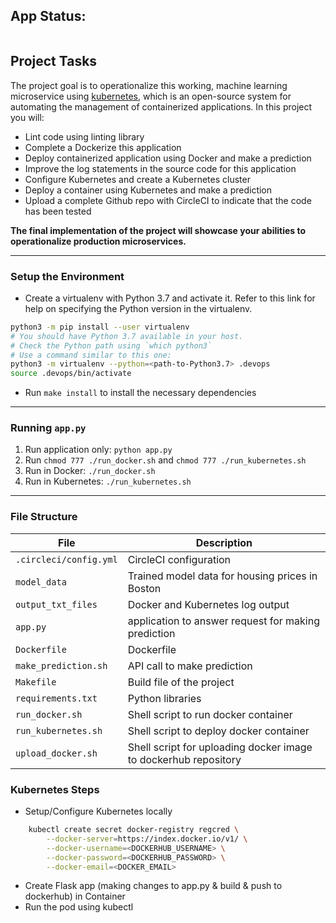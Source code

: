 ## App Status:
[![<CircleCI>](https://circleci.com/gh/Russ0506/udacity-p-4.svg?style=svg)](https://https://github.com/Russ0506/udacity-p-4)

## Project Tasks

The project goal is to operationalize this working, machine learning microservice using [kubernetes](https://kubernetes.io/), which is an open-source system for automating the management of containerized applications. In this project you will:
* Lint code using linting library
* Complete a Dockerize this application
* Deploy containerized application using Docker and make a prediction
* Improve the log statements in the source code for this application
* Configure Kubernetes and create a Kubernetes cluster
* Deploy a container using Kubernetes and make a prediction
* Upload a complete Github repo with CircleCI to indicate that the code has been tested

**The final implementation of the project will showcase your abilities to operationalize production microservices.**

---

### Setup the Environment

* Create a virtualenv with Python 3.7 and activate it. Refer to this link for help on specifying the Python version in the virtualenv.
```bash
python3 -m pip install --user virtualenv
# You should have Python 3.7 available in your host.
# Check the Python path using `which python3`
# Use a command similar to this one:
python3 -m virtualenv --python=<path-to-Python3.7> .devops
source .devops/bin/activate
```
* Run `make install` to install the necessary dependencies

---
### Running `app.py`

1. Run application only:  `python app.py`
2. Run `chmod 777 ./run_docker.sh` and `chmod 777 ./run_kubernetes.sh`
3. Run in Docker:  `./run_docker.sh`
4. Run in Kubernetes:  `./run_kubernetes.sh`
---
### File Structure
| File | Description |
| ---- | ----------- |
| `.circleci/config.yml` | CircleCI configuration |
| `model_data` | Trained model data for housing prices in Boston |
| `output_txt_files` | Docker and Kubernetes log output |
| `app.py` | application to answer request for making prediction |
| `Dockerfile` | Dockerfile |
| `make_prediction.sh` | API call to make prediction |
| `Makefile` | Build file of the project |
| `requirements.txt` | Python libraries |
| `run_docker.sh` | Shell script to run docker container |
| `run_kubernetes.sh` | Shell script to deploy docker container |
| `upload_docker.sh` | Shell script for uploading docker image to dockerhub repository |

### Kubernetes Steps

* Setup/Configure Kubernetes locally
```bash
    kubectl create secret docker-registry regcred \
        --docker-server=https://index.docker.io/v1/ \
        --docker-username=<DOCKERHUB_USERNAME> \
        --docker-password=<DOCKERHUB_PASSWORD> \
        --docker-email=<DOCKER_EMAIL>
  ```
* Create Flask app (making changes to app.py & build & push to dockerhub) in Container
* Run the pod using kubectl

